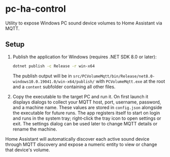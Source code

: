 # pc-ha-control

Utility to expose Windows PC sound device volumes to Home Assistant via MQTT.

## Setup

1. Publish the application for Windows (requires .NET SDK 8.0 or later):

   ```sh
   dotnet publish -c Release -r win-x64
   ```

   The publish output will be in
   `src/PCVolumeMqtt/bin/Release/net8.0-windows10.0.19041.0/win-x64/publish/`
   with `PCVolumeMqtt.exe` at the root and a `content` subfolder containing
   all other files.

2. Copy the executable to the target PC and run it. On first launch it displays
   dialogs to collect your MQTT host, port, username, password, and a machine
   name. These values are stored in `config.json` alongside the executable for
   future runs. The app registers itself to start on login and runs in the
   system tray; right‑click the tray icon to open settings or exit. The
   settings dialog can be used later to change MQTT details or rename the
   machine.

Home Assistant will automatically discover each active sound device through MQTT
discovery and expose a numeric entity to view or change that device's volume.

